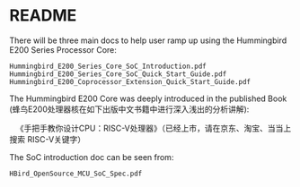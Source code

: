 # README #

There will be three main docs to help user ramp up using the Hummingbird E200 Series Processor Core:

    Hummingbird_E200_Series_Core_SoC_Introduction.pdf
    Hummingbird_E200_Series_Core_SoC_Quick_Start_Guide.pdf 
    Hummingbird_E200_Coprocessor_Extension_Quick_Start_Guide.pdf


The Hummingbird E200 Core was deeply introduced in the published Book (蜂鸟E200处理器核在如下出版中文书籍中进行深入浅出的分析讲解):

    《手把手教你设计CPU：RISC-V处理器》（已经上市，请在京东、淘宝、当当上搜索 RISC-V关键字）
    

The SoC introduction doc can be seen from:

    HBird_OpenSource_MCU_SoC_Spec.pdf




